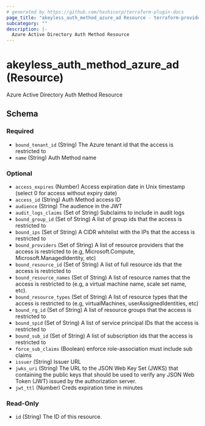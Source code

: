 ```yaml
---
# generated by https://github.com/hashicorp/terraform-plugin-docs
page_title: "akeyless_auth_method_azure_ad Resource - terraform-provider-akeyless"
subcategory: ""
description: |-
  Azure Active Directory Auth Method Resource
---
```


# akeyless_auth_method_azure_ad (Resource)

Azure Active Directory Auth Method Resource



<!-- schema generated by tfplugindocs -->
## Schema

### Required

- `bound_tenant_id` (String) The Azure tenant id that the access is restricted to
- `name` (String) Auth Method name

### Optional

- `access_expires` (Number) Access expiration date in Unix timestamp (select 0 for access without expiry date)
- `access_id` (String) Auth Method access ID
- `audience` (String) The audience in the JWT
- `audit_logs_claims` (Set of String) Subclaims to include in audit logs
- `bound_group_id` (Set of String) A list of group ids that the access is restricted to
- `bound_ips` (Set of String) A CIDR whitelist with the IPs that the access is restricted to
- `bound_providers` (Set of String) A list of resource providers that the access is restricted to (e.g, Microsoft.Compute, Microsoft.ManagedIdentity, etc)
- `bound_resource_id` (Set of String) A list of full resource ids that the access is restricted to
- `bound_resource_names` (Set of String) A list of resource names that the access is restricted to (e.g, a virtual machine name, scale set name, etc).
- `bound_resource_types` (Set of String) A list of resource types that the access is restricted to (e.g, virtualMachines, userAssignedIdentities, etc)
- `bound_rg_id` (Set of String) A list of resource groups that the access is restricted to
- `bound_spid` (Set of String) A list of service principal IDs that the access is restricted to
- `bound_sub_id` (Set of String) A list of subscription ids that the access is restricted to
- `force_sub_claims` (Boolean) enforce role-association must include sub claims
- `issuer` (String) Issuer URL
- `jwks_uri` (String) The URL to the JSON Web Key Set (JWKS) that containing the public keys that should be used to verify any JSON Web Token (JWT) issued by the authorization server.
- `jwt_ttl` (Number) Creds expiration time in minutes

### Read-Only

- `id` (String) The ID of this resource.


